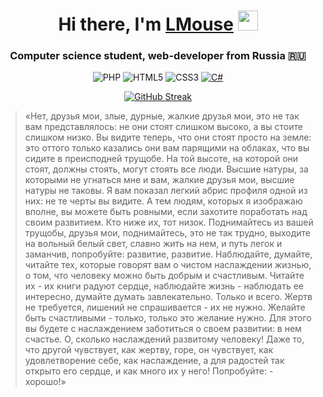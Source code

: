 <h1 align="center">Hi there, I'm <a href="https://unimice.ru/personal" target="_blank">LMouse</a> 
<img src="https://github.com/blackcater/blackcater/raw/main/images/Hi.gif" height="32"/></h1>
<h3 align="center">Computer science student, web-developer from Russia 🇷🇺</h3>
<center>
  
![PHP](https://img.shields.io/badge/php-%23777BB4.svg?style=for-the-badge&logo=php&logoColor=white)
![HTML5](https://img.shields.io/badge/html5-%23E34F26.svg?style=for-the-badge&logo=html5&logoColor=white)
![CSS3](https://img.shields.io/badge/css3-%231572B6.svg?style=for-the-badge&logo=css3&logoColor=white)
[![C#](https://img.shields.io/badge/c%23-%23239120.svg?style=for-the-badge&logo=csharp&logoColor=white)](https://unimice.ru)

[![GitHub Streak](https://streak-stats.demolab.com/?user=LegendaryMouse)](https://git.io/streak-stats)
</center>

> «Нет, друзья мои, злые, дурные, жалкие друзья мои, это не так вам представлялось: не они стоят слишком высоко, а вы стоите слишком низко. Вы видите теперь, что они стоят просто на земле: это оттого только казались они вам парящими на облаках, что вы сидите в преисподней трущобе. На той высоте, на которой они стоят, должны стоять, могут стоять все люди. Высшие натуры, за которыми не угнаться мне и вам, жалкие друзья мои, высшие натуры не таковы. Я вам показал легкий абрис профиля одной из них: не те черты вы видите. А тем людям, которых я изображаю вполне, вы можете быть ровными, если захотите поработать над своим развитием. Кто ниже их, тот низок. Поднимайтесь из вашей трущобы, друзья мои, поднимайтесь, это не так трудно, выходите на вольный белый свет, славно жить на нем, и путь легок и заманчив, попробуйте: развитие, развитие. Наблюдайте, думайте, читайте тех, которые говорят вам о чистом наслаждении жизнью, о том, что человеку можно быть добрым и счастливым. Читайте их - их книги радуют сердце, наблюдайте жизнь - наблюдать ее интересно, думайте думать завлекательно. Только и всего. Жертв не требуется, лишений не спрашивается - их не нужно. Желайте быть счастливыми - только, только это желание нужно. Для этого вы будете с наслаждением заботиться о своем развитии: в нем счастье. О, сколько наслаждений развитому человеку! Даже то, что другой чувствует, как жертву, горе, он чувствует, как удовлетворение себе, как наслаждение, а для радостей так открыто его сердце, и как много их у него! Попробуйте: - хорошо!»
